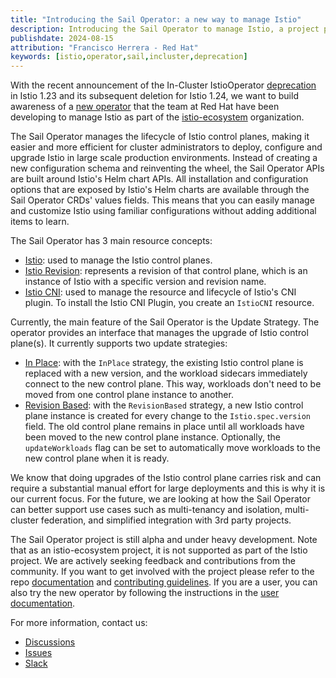 ```yaml
---
title: "Introducing the Sail Operator: a new way to manage Istio"
description: Introducing the Sail Operator to manage Istio, a project part of the istio-ecosystem organization.
publishdate: 2024-08-15
attribution: "Francisco Herrera - Red Hat"
keywords: [istio,operator,sail,incluster,deprecation]
---
```


With the recent announcement of the In-Cluster IstioOperator [deprecation](https://github.com/istio/enhancements/issues/166) in Istio 1.23 and its subsequent deletion for Istio 1.24, we want to build awareness of a
[new operator](https://github.com/istio-ecosystem/sail-operator) that the team at Red Hat have been developing to manage Istio as part of the [istio-ecosystem](https://github.com/istio-ecosystem) organization.

The Sail Operator manages the lifecycle of Istio control planes, making it easier and more efficient for cluster administrators to deploy, configure and upgrade Istio in large scale production environments. Instead of
creating a new configuration schema and reinventing the wheel, the Sail Operator APIs are built around Istio's Helm chart APIs. All installation and configuration options that are exposed by Istio's Helm charts are available
through the Sail Operator CRDs' values fields. This means that you can easily manage and customize Istio using familiar configurations without adding additional items to learn.

The Sail Operator has 3 main resource concepts:
* [Istio](https://github.com/istio-ecosystem/sail-operator/blob/main/docs/README.md#istio-resource): used to manage the Istio control planes.
* [Istio Revision](https://github.com/istio-ecosystem/sail-operator/blob/main/docs/README.md#istiorevision-resource): represents a revision of that control plane, which is an instance of Istio with a specific version and revision name.
* [Istio CNI](https://github.com/istio-ecosystem/sail-operator/blob/main/docs/README.md#istiocni-resource): used to manage the resource and lifecycle of Istio's CNI plugin. To install the Istio CNI Plugin, you create an `IstioCNI` resource.

Currently, the main feature of the Sail Operator is the Update Strategy. The operator provides an interface that manages the upgrade of Istio control plane(s).  It currently supports two update strategies:
* [In Place](https://github.com/istio-ecosystem/sail-operator/blob/main/docs/README.md#inplace): with the `InPlace` strategy, the existing Istio control plane is replaced with a new version, and the workload sidecars
  immediately connect to the new control plane. This way, workloads don't need to be moved from one control plane instance to another.
* [Revision Based](https://github.com/istio-ecosystem/sail-operator/blob/main/docs/README.md#revisionbased): with the `RevisionBased` strategy, a new Istio control plane instance is created for every change to the
  `Istio.spec.version` field. The old control plane remains in place until all workloads have been moved to the new control plane instance. Optionally, the `updateWorkloads` flag can be set to automatically move
  workloads to the new control plane when it is ready.

We know that doing upgrades of the Istio control plane carries risk and can require a substantial manual effort for large deployments and this is why it is our current focus. For the future, we are looking at how the
Sail Operator can better support use cases such as multi-tenancy and isolation, multi-cluster federation, and simplified integration with 3rd party projects.

The Sail Operator project is still alpha and under heavy development. Note that as an istio-ecosystem project, it is not supported as part of the Istio project. We are actively seeking feedback and contributions from the
community. If you want to get involved with the project please refer to the repo [documentation](https://github.com/istio-ecosystem/sail-operator/blob/main/README.md) and [contributing guidelines](https://github.com/istio-ecosystem/sail-operator/blob/main/CONTRIBUTING.md). If you are a
user, you can also try the new operator by following the instructions in the
[user documentation](https://github.com/istio-ecosystem/sail-operator/blob/main/docs/README.md).

For more information, contact us:

* [Discussions](https://github.com/istio-ecosystem/sail-operator/discussions)
* [Issues](https://github.com/istio-ecosystem/sail-operator/issues)
* [Slack](https://istio.slack.com/archives/C06SE9XCK3Q)
